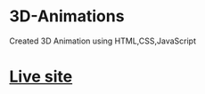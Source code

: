 # 3D-Animations
Created 3D Animation using HTML,CSS,JavaScript

# [Live site](https://cyberfiction-scroll-animated.netlify.app/)
